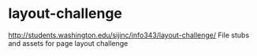 layout-challenge
================
http://students.washington.edu/sijinc/info343/layout-challenge/
File stubs and assets for page layout challenge
